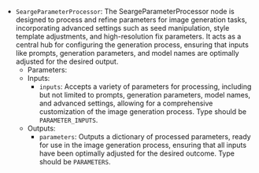- `SeargeParameterProcessor`: The SeargeParameterProcessor node is designed to process and refine parameters for image generation tasks, incorporating advanced settings such as seed manipulation, style template adjustments, and high-resolution fix parameters. It acts as a central hub for configuring the generation process, ensuring that inputs like prompts, generation parameters, and model names are optimally adjusted for the desired output.
    - Parameters:
    - Inputs:
        - `inputs`: Accepts a variety of parameters for processing, including but not limited to prompts, generation parameters, model names, and advanced settings, allowing for a comprehensive customization of the image generation process. Type should be `PARAMETER_INPUTS`.
    - Outputs:
        - `parameters`: Outputs a dictionary of processed parameters, ready for use in the image generation process, ensuring that all inputs have been optimally adjusted for the desired outcome. Type should be `PARAMETERS`.
